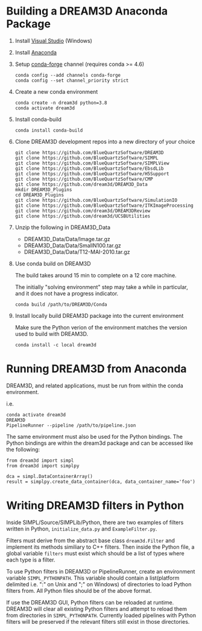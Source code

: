 # Building a DREAM3D Anaconda Package #

1. Install [Visual Studio](https://visualstudio.microsoft.com/downloads/) (Windows)
2. Install [Anaconda](https://docs.anaconda.com/anaconda/install/)
    

3. Setup [conda-forge](https://conda-forge.org/) channel (requires conda >= 4.6)
    ```
    conda config --add channels conda-forge
    conda config --set channel_priority strict
    ```
4. Create a new conda environment
    ```
    conda create -n dream3d python=3.8
    conda activate dream3d
    ```
4. Install conda-build
    ```
    conda install conda-build
    ```
5. Clone DREAM3D development repos into a new directory of your choice
    ```
    git clone https://github.com/BlueQuartzSoftware/DREAM3D
    git clone https://github.com/BlueQuartzSoftware/SIMPL
    git clone https://github.com/BlueQuartzSoftware/SIMPLView
    git clone https://github.com/BlueQuartzSoftware/EbsdLib
    git clone https://github.com/BlueQuartzSoftware/H5Support
    git clone https://github.com/BlueQuartzSoftware/CMP
    git clone https://github.com/dream3d/DREAM3D_Data
    mkdir DREAM3D_Plugins
    cd DREAM3D_Plugins
    git clone https://github.com/BlueQuartzSoftware/SimulationIO
    git clone https://github.com/BlueQuartzSoftware/ITKImageProcessing
    git clone https://github.com/dream3d/DREAM3DReview
    git clone https://github.com/dream3d/UCSBUtilities
    ```
6. Unzip the following in DREAM3D_Data
    - DREAM3D_Data/Data/Image.tar.gz
    - DREAM3D_Data/Data/SmallN100.tar.gz
    - DREAM3D_Data/Data/T12-MAI-2010.tar.gz
7. Use conda build on DREAM3D
    
    The build takes around 15 min to complete on a 12 core machine.
    
    The initially "solving environment" step may take a while in particular, and it does not have a progress indicator.
    ```
    conda build /path/to/DREAM3D/Conda
    ```
8. Install locally build DREAM3D package into the current environment

    Make sure the Python verion of the environment matches the version used to build with DREAM3D.
    ```
    conda install -c local dream3d
    ```

# Running DREAM3D from Anaconda #

DREAM3D, and related applications, must be run from within the conda environment.

i.e.
```
conda activate dream3d
DREAM3D
PipelineRunner --pipeline /path/to/pipeline.json
```

The same environment must also be used for the Python bindings. The Python bindings are within the dream3d package and can be accessed like the following:

```
from dream3d import simpl
from dream3d import simplpy

dca = simpl.DataContainerArray()
result = simplpy.create_data_container(dca, data_container_name='foo')
```

# Writing DREAM3D filters in Python #

Inside SIMPL/Source/SIMPLib/Python, there are two examples of filters written in Python, `initialize_data.py` and `ExampleFilter.py`.

Filters must derive from the abstract base class `dream3d.Filter` and implement its methods similiary to C++ filters. Then inside the Python file, a global variable `filters` must exist which should be a list of types where each type is a filter.

To use Python filters in DREAM3D or PipelineRunner, create an environment variable `SIMPL_PYTHONPATH`. This variable should contain a list(platform delimited i.e. ":" on Unix and ";" on Windows) of directories to load Python filters from. All Python files should be of the above format.

If use the DREAM3D GUI, Python filters can be reloaded at runtime. DREAM3D will clear all existing Python filters and attempt to reload them from directories in `SIMPL_PYTHONPATH`. Currently loaded pipelines with Python filters will be preserved if the relevant filters still exist in those directories.
